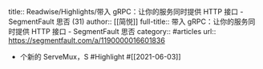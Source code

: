 title:: Readwise/Highlights/带入 gRPC：让你的服务同时提供 HTTP 接口 - SegmentFault 思否 (31)
author:: [[简悦]]
full-title:: 带入 gRPC：让你的服务同时提供 HTTP 接口 - SegmentFault 思否
category:: #articles
url:: https://segmentfault.com/a/1190000016601836

- 个新的 ServeMux，S #Highlight #[[2021-06-03]]